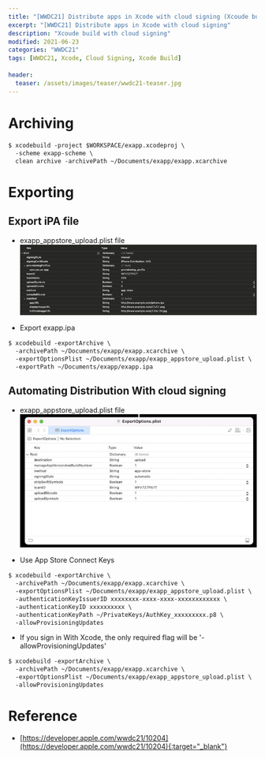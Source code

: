 ```yaml
---
title: "[WWDC21] Distribute apps in Xcode with cloud signing (Xcoude build with cloud signing)"
excerpt: "[WWDC21] Distribute apps in Xcode with cloud signing"
description: "Xcoude build with cloud signing"
modified: 2021-06-23
categories: "WWDC21"
tags: [WWDC21, Xcode, Cloud Signing, Xcode Build]

header:
  teaser: /assets/images/teaser/wwdc21-teaser.jpg
---
```


# Archiving
```shell
$ xcodebuild -project $WORKSPACE/exapp.xcodeproj \
  -scheme exapp-scheme \
  clean archive -archivePath ~/Documents/exapp/exapp.xcarchive
```

# Exporting
## Export iPA file

- exapp_appstore_upload.plist file
![export_plist](/assets/images/post/wwdc21/cloudsigning/export_plist.png)

- Export exapp.ipa
```shell
$ xcodebuild -exportArchive \
  -archivePath ~/Documents/exapp/exapp.xcarchive \
  -exportOptionsPlist ~/Documents/exapp/exapp_appstore_upload.plist \
  -exportPath ~/Documents/exapp/exapp.ipa
```

## Automating Distribution With cloud signing

- exapp_appstore_upload.plist file
![cloudsinging_plist](/assets/images/post/wwdc21/cloudsigning/cloudsinging_plist.png)

- Use App Store Connect Keys
```shell
$ xcodebuild -exportArchive \
  -archivePath ~/Documents/exapp/exapp.xcarchive \
  -exportOptionsPlist ~/Documents/exapp/exapp_appstore_upload.plist \
  -authenticationKeyIssuerID xxxxxxxx-xxxx-xxxx-xxxxxxxxxxxx \
  -authenticationKeyID xxxxxxxxxx \
  -authenticationKeyPath ~/PrivateKeys/AuthKey_xxxxxxxxx.p8 \
  -allowProvisioningUpdates
```

- If you sign in With Xcode, the only required flag will be '-allowProvisioningUpdates'
```shell
$ xcodebuild -exportArchive \
  -archivePath ~/Documents/exapp/exapp.xcarchive \
  -exportOptionsPlist ~/Documents/exapp/exapp_appstore_upload.plist \
  -allowProvisioningUpdates
```

# Reference
- [https://developer.apple.com/wwdc21/10204](https://developer.apple.com/wwdc21/10204){:target="_blank"}
